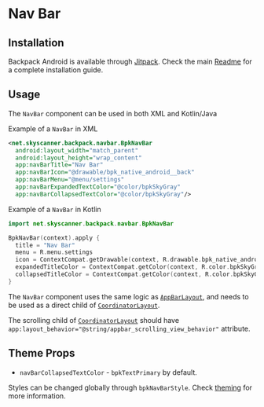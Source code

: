 # Nav Bar

## Installation

Backpack Android is available through [Jitpack](https://jitpack.io/#Skyscanner/backpack-android). Check the main [Readme](https://github.com/skyscanner/backpack-android#installation) for a complete installation guide.

## Usage

The `NavBar` component can be used in both XML and Kotlin/Java

Example of a `NavBar` in XML

```xml
<net.skyscanner.backpack.navbar.BpkNavBar
  android:layout_width="match_parent"
  android:layout_height="wrap_content"
  app:navBarTitle="Nav Bar"
  app:navBarIcon="@drawable/bpk_native_android__back"
  app:navBarMenu="@menu/settings"
  app:navBarExpandedTextColor="@color/bpkSkyGray"
  app:navBarCollapsedTextColor="@color/bpkSkyGray"/>
```

Example of a `NavBar` in Kotlin

```Kotlin
import net.skyscanner.backpack.navbar.BpkNavBar

BpkNavBar(context).apply {
  title = "Nav Bar"
  menu = R.menu.settings
  icon = ContextCompat.getDrawable(context, R.drawable.bpk_native_android__back)
  expandedTitleColor = ContextCompat.getColor(context, R.color.bpkSkyGray)
  collapsedTitleColor = ContextCompat.getColor(context, R.color.bpkSkyGray)
}
```

The `NavBar` component uses the same logic as [`AppBarLayout`](https://developer.android.com/reference/android/support/design/widget/AppBarLayout),
and needs to be used as a direct child of [`CoordinatorLayout`](https://developer.android.com/reference/android/support/design/widget/CoordinatorLayout).

The scrolling child of [`CoordinatorLayout`](https://developer.android.com/reference/android/support/design/widget/CoordinatorLayout) should have 
`app:layout_behavior="@string/appbar_scrolling_view_behavior"` attribute.

## Theme Props

- `navBarCollapsedTextColor` - `bpkTextPrimary` by default.

Styles can be changed globally through `bpkNavBarStyle`. Check [theming](https://github.com/Skyscanner/backpack-android/blob/master/docs/THEMING.md) for more information.
